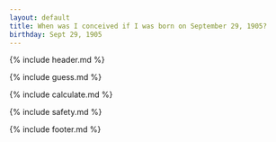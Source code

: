 ```yaml
---
layout: default
title: When was I conceived if I was born on September 29, 1905?
birthday: Sept 29, 1905
---
```


{% include header.md %}

{% include guess.md %}

{% include calculate.md %}

{% include safety.md %}

{% include footer.md %}



